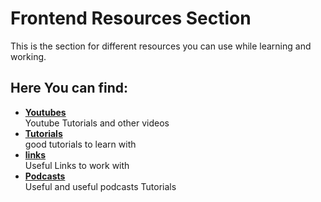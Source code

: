 <!-- FIX -->
# Frontend Resources Section
This  is the section for different resources you can use while learning and working.

## Here You can find:
* [__Youtubes__](youtube.md)  
Youtube Tutorials and other videos
* [__Tutorials__](tutorials.md)  
good tutorials to learn with
* [__links__](links.md)  
Useful Links to work with
* [__Podcasts__](podcasts.md)   
Useful and useful podcasts Tutorials


